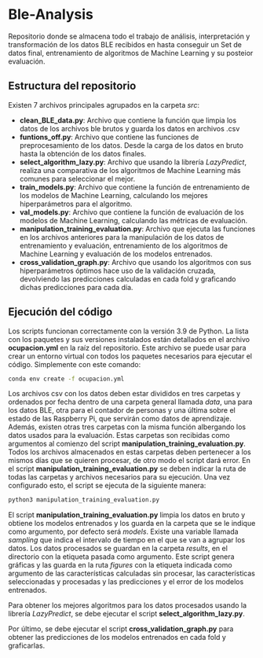 # Ble-Analysis

Repositorio donde se almacena todo el trabajo de análisis, interpretación y transformación de los datos BLE recibidos en
hasta conseguir un Set de datos final, entrenamiento de algoritmos de Machine Learning y su posteior evaluación.

## Estructura del repositorio

Existen 7 archivos principales agrupados en la carpeta *src*:

- **clean_BLE_data.py**: Archivo que contiene la función que limpia los datos de los archivos ble brutos y guarda los
  datos en archivos .csv
- **funtions_off.py**: Archivo que contiene las funciones de preprocesamiento de los datos. Desde la carga de los datos
  en bruto hasta la obtención de los datos finales.
- **select_algorithm_lazy.py**: Archivo que usando la librería *LazyPredict*, realiza una comparativa de los algoritmos
  de Machine Learning más comunes para seleccionar el mejor.
- **train_models.py**: Archivo que contiene la función de entrenamiento de los modelos de Machine Learning, calculando
  los mejores hiperparámetros para el algoritmo.
- **val_models.py**: Archivo que contiene la función de evaluación de los modelos de Machine Learning, calculando las
  métricas de evaluación.
- **manipulation_training_evaluation.py**: Archivo que ejecuta las funciones en los archivos anteriores para la
  manipulación de los datos de entrenamiento y evaluación, entrenamiento de los algoritmos de Machine Learning y
  evaluación de los modelos entrenados.
- **cross_validation_graph.py**: Archivo que usando los algoritmos con sus hiperparámetros óptimos hace uso de la
  validación cruzada, devolviendo las predicciones calculadas en cada fold y graficando dichas predicciones para cada
  día.

## Ejecución del código

Los scripts funcionan correctamente con la versión 3.9 de Python. La lista con los paquetes y sus versiones instalados
están detallados en el archivo **ocupacion.yml** en la raíz del repositorio. Este archivo se puede usar para crear un
entorno virtual con todos los paquetes necesarios para ejecutar el código. Simplemente con este comando:

```bash
conda env create -f ocupacion.yml
```

Los archivos csv con los datos deben estar divididos en tres carpetas y ordenados por fecha dentro de una carpeta
general llamada *data*, una para los datos BLE, otra para el contador de personas y una última sobre el estado de las
Raspberry Pi, que servirán como datos de aprendizaje. Además, existen otras tres carpetas con la misma función
albergando los datos usados para la evaluación. Estas carpetas son recibidas como argumentos al comienzo del script
**manipulation_training_evaluation.py**. Todos los archivos almacenados en estas carpetas deben pertenecer a los mismos
días que se quieren procesar, de otro modo el script dará error. En el script **manipulation_training_evaluation.py** se
deben indicar la ruta de todas las carpetas y archivos necesarios para su ejecución. Una vez configurado esto, el script
se ejecuta de la siguiente manera:

```bash
python3 manipulation_training_evaluation.py
```

El script **manipulation_training_evaluation.py** limpia los datos en bruto y obtiene los modelos entrenados y los
guarda en la carpeta que se le indique como argumento, por defecto será *models*. Existe una variable llamada *sampling*
que indica el intervalo de tiempo en el que se van a agrupar los datos. Los datos procesados se guardan en la carpeta
*results*, en el directorio con la etiqueta pasada como argumento. Este script genera gráficas y las guarda en la ruta
*figures* con la etiqueta indicada como argumento de las características calculadas sin procesar, las características
seleccionadas y procesadas y las predicciones y el error de los modelos entrenados.

Para obtener los mejores algoritmos para los datos procesados usando la librería *LazyPredict*, se debe ejecutar el
script **select_algorithm_lazy.py**.

Por último, se debe ejecutar el script **cross_validation_graph.py** para obtener las predicciones de los modelos
entrenados en cada fold y graficarlas.